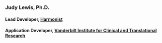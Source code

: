 ### Judy Lewis, Ph.D.
#### Lead Developer, [Harmonist](https://dataharmonist.org/)
#### Application Developer, [Vanderbilt Institute for Clinical and Translational Research](https://victr.vumc.org)
## 


